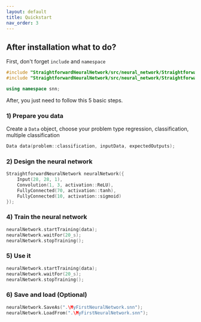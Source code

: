 ```yaml
---
layout: default
title: Quickstart
nav_order: 3
---
```


## After installation what to do?

First, don't forget `include` and `namespace`

```cpp
#include "StraightforwardNeuralNetwork/src/neural_network/StraightforwardNeuralNetwork.hpp"
#include "StraightforwardNeuralNetwork/src/neural_network/StraightforwardNeuralNetwork.hpp"

using namespace snn;
```

After, you just need to follow this 5 basic steps.

### 1) Prepare you data

Create a `Data` object,  choose your problem type regression, classification, multiple classification 
```cpp
Data data(problem::classification, inputData, expectedOutputs);
```

### 2) Design the neural network

```cpp
StraightforwardNeuralNetwork neuralNetwork({
    Input(28, 28, 1), 
    Convolution(1, 3, activation::ReLU),
    FullyConnected(70, activation::tanh),
    FullyConnected(10, activation::sigmoid)
});
```

### 4) Train the neural network

```cpp
neuralNetwork.startTraining(data);
neuralNetwork.waitFor(20_s);
neuralNetwork.stopTraining();
```

### 5) Use it

```cpp
neuralNetwork.startTraining(data);
neuralNetwork.waitFor(20_s);
neuralNetwork.stopTraining();
```

### 6) Save and load (Optional)
```cpp
neuralNetwork.SaveAs(".\MyFirstNeuralNetwork.snn");
neuralNetwork.LoadFrom(".\MyFirstNeuralNetwork.snn");
```

